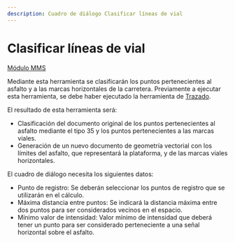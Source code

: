 ```yaml
---
description: Cuadro de diálogo Clasificar líneas de vial
---
```


# Clasificar líneas de vial

[Módulo MMS](./)

Mediante esta herramienta se clasificarán los puntos pertenecientes al asfalto y a las marcas horizontales de la carretera. Previamente a ejecutar esta herramienta, se debe haber ejecutado la herramienta de [Trazado](untitled-70.md).

El resultado de esta herramienta será:

* Clasificación del documento original de los puntos pertenecientes al asfalto mediante el tipo 35 y los puntos pertenecientes a las marcas viales.
* Generación de un nuevo documento de geometría vectorial con los límites del asfalto, que representará la plataforma, y de las marcas viales horizontales.

El cuadro de diálogo necesita los siguientes datos:

* Punto de registro: Se deberán seleccionar los puntos de registro que se utilizarán en el cálculo.
* Máxima distancia entre puntos: Se indicará la distancia máxima entre dos puntos para ser considerados vecinos en el espacio.
* Mínimo valor de intensidad: Valor mínimo de intensidad que deberá tener un punto para ser considerado perteneciente a una señal horizontal sobre el asfalto.

